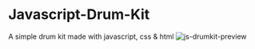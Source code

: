 # Javascript-Drum-Kit
A simple drum kit made with javascript, css &amp; html
![js-drumkit-preview](https://user-images.githubusercontent.com/103478582/207748053-9f964655-5351-49b8-9405-21f1e996c773.png)
